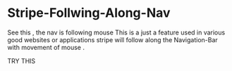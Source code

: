 # Stripe-Follwing-Along-Nav
See this , the nav is following mouse 
This is a just a feature used in various good websites or applications 
stripe will follow along the Navigation-Bar with movement of mouse .

TRY THIS 
